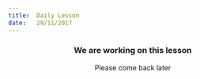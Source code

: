 ```yaml
---
title:  Daily Lesson
date:   29/11/2017
---
```


### <center>We are working on this lesson</center>
<center>Please come back later</center>